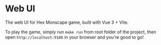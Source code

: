 # Web UI

The web UI for Hex Monscape game, built with Vue 3 + Vite.

To play the game, simply run `make run` from root folder of the project, then open `http://localhost:9186` in your browser and you're good to go!
